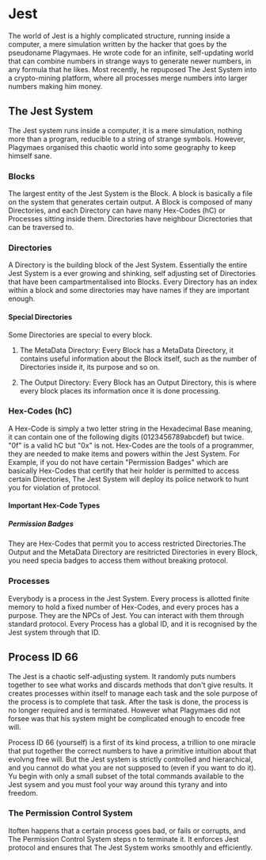 # Jest

The world of Jest is a highly complicated structure, running inside a computer, a mere simulation written by the hacker that goes by the pseudoname Plagymaes. He wrote code for an infinite, self-updating world that can combine numbers in strange ways to generate newer numbers, in any formula that he likes. Most recently, he repuposed The Jest System into a crypto-mining platform, where all processes merge numbers into larger numbers making him money.

## The Jest System

The Jest system runs inside a computer, it is a mere simulation, nothing more than a program, reducible to a string of strange symbols. However, Plagymaes organised this chaotic world into some geography to keep himself sane.

### Blocks

The largest entity of the Jest System is the Block. A block is basically a file on the system that generates certain output. A Block is composed of many Directories, and each Directory can have many Hex-Codes (hC) or Processes sitting inside them. Directories have neighbour Dicrectories that can be traversed to.

### Directories

A Directory is the building block of the Jest System. Essentially the entire Jest System is a ever growing and shinking, self adjusting set of Directories that have been campartmentalised into Blocks. Every Directory has an index within a block and some directories may have names if they are important enough.

#### Special Directories

Some Directories are special to every block.

1) The MetaData Directory: Every Block has a MetaData Directory, it contains useful information about the Block itself, such as the number of Directories inside it, its purpose and so on.

2) The Output Directory: Every Block has an Output Directory, this is where every block places its information once it is done processing.

### Hex-Codes (hC)

A Hex-Code is simply a two letter string in the Hexadecimal Base meaning, it can contain one of the following digits (0123456789abcdef) but twice. "0f" is a valid hC but "0x" is not. Hex-Codes are the tools of a programmer, they are needed to make items and powers within the Jest System. For Example, if you do not have certain "Permission Badges" which are basically Hex-Codes that certify that heir holder is permitted to access certain Directories, The Jest System will deploy its police network to hunt you for violation of protocol.

#### Important Hex-Code Types

##### Permission Badges
They are Hex-Codes that permit you to access restricted Directories.The Output and the MetaData Directory are resitricted Directories in every Block, you need specia badges to access them without breaking protocol.

### Processes

Everybody is a process in the Jest System. Every process is allotted finite memory to hold a fixed number of Hex-Codes, and every proces has a purpose. They are the NPCs of Jest. You can interact with them through standard protocol. Every Process has a global ID, and it is recognised by the Jest system through that ID.

## Process ID 66

The Jest is a chaotic self-adjusting system. It randomly puts numbers together to see what works and discards methods that don't give results. It creates processes within itself to manage each task and the sole purpose of the process is to complete that task. After the task is done, the process is no longer required and is terminated. However what Plagymaes did not forsee was that his system might be complicated enough to encode free will.

Process ID 66 (yourself) is a first of its kind process, a trillion to one miracle that put together the correct numbers to have a primitive intuition about that evolvng free will. But the Jest system is strictly controlled and hierarchical, and you cannot do what you are not supposed to (even if you want to do it). Yu begin with only a small subset of the total commands available to the Jest sysem and you must fool your way around this tyrany and into freedom.

### The Permission Control System

Itoften happens that a certain process goes bad, or fails or corrupts, and The Permission Control System steps n to terminate it. It enforces Jest protocol and ensures that The Jest System works smoothly and efficiently.

